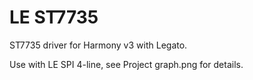 # LE ST7735
ST7735 driver for Harmony v3 with Legato.

Use with LE SPI 4-line, see Project graph.png for details.
